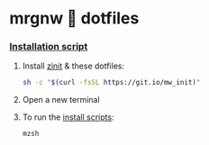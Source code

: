 # mrgnw  dotfiles

### [Installation script](init/_install)

1. Install [zinit](https://github.com/zdharma/zinit) & these dotfiles:
    ```sh
    sh -c "$(curl -fsSL https://git.io/mw_init)"
    ```

2. Open a new terminal

3. To run the [install scripts](init):

    ```
    mzsh
    ```

